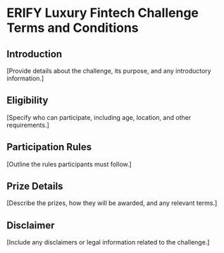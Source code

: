 # ERIFY Luxury Fintech Challenge Terms and Conditions

## Introduction
[Provide details about the challenge, its purpose, and any introductory information.]

## Eligibility
[Specify who can participate, including age, location, and other requirements.]

## Participation Rules
[Outline the rules participants must follow.]

## Prize Details
[Describe the prizes, how they will be awarded, and any relevant terms.]

## Disclaimer
[Include any disclaimers or legal information related to the challenge.]